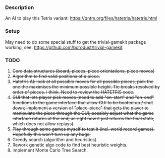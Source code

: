 ### Description
An AI to play this Tetris variant: https://qntm.org/files/hatetris/hatetris.html

### Setup
May need to do some special stuff to get the trivial-gamekit package working, see: https://github.com/borodust/trivial-gamekit

### TODO
1. ~~Core data structures (board, pieces, piece orientations, piece moves)~~
2. ~~Algorithm to find valid positions of a piece.~~
3. ~~Hatetris AI: look at all possible moves for all possible pieces, pick the one the maximises the minimum possible height. Tie breaks resolved by order of pieces. I think. Need to review the HATETRIS code.~~
4. ~~GUI that lets player pick moves (need to add "on-start" and "on-end" functions to the game interface that allow GUI to be booted up / shut down; implement a version of "place-piece" that gets the player to manipulate the piece through the GUI; possibly adjust what the game interface returns at the end, as right now it just returns the final state, which does not allow replays).~~
5. ~~Play through some games myself to test it (incl. world record games). Hopefully this won't turn up any bugs.~~
6. Greedy search (algorithm and heuristics).
7. Rework genetic algo code to find best heuristic weights.
8. Implement Monte Carlo Tree Search.
